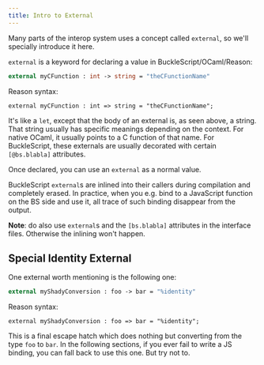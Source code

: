 ```yaml
---
title: Intro to External
---
```


Many parts of the interop system uses a concept called `external`, so we'll specially introduce it here.

`external` is a keyword for declaring a value in BuckleScript/OCaml/Reason:

```ocaml
external myCFunction : int -> string = "theCFunctionName"
```

Reason syntax:

```reason
external myCFunction : int => string = "theCFunctionName";
```

It's like a `let`, except that the body of an external is, as seen above, a string. That string usually has specific meanings depending on the context. For native OCaml, it usually points to a C function of that name. For BuckleScript, these externals are usually decorated with certain `[@bs.blabla]` attributes.

Once declared, you can use an `external` as a normal value.

BuckleScript `external`s are inlined into their callers during compilation and completely erased. In practice, when you e.g. bind to a JavaScript function on the BS side and use it, all trace of such binding disappear from the output.

**Note**: do also use `external`s and the `[bs.blabla]` attributes in the interface files. Otherwise the inlining won't happen.

## Special Identity External

One external worth mentioning is the following one:

```ocaml
external myShadyConversion : foo -> bar = "%identity"
```

Reason syntax:

```reason
external myShadyConversion : foo => bar = "%identity";
```

This is a final escape hatch which does nothing but converting from the type `foo` to `bar`. In the following sections, if you ever fail to write a JS binding, you can fall back to use this one. But try not to.
